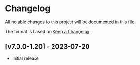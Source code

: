 # Changelog
All notable changes to this project will be documented in this file.

The format is based on [Keep a Changelog].

## [v7.0.0-1.20] - 2023-07-20
- Initial release

[Keep a Changelog]: https://keepachangelog.com/en/1.0.0/
